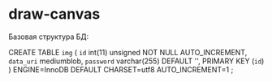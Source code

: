 # draw-canvas

Базовая структура БД:

CREATE TABLE `img` (
  `id` int(11) unsigned NOT NULL AUTO_INCREMENT,
  `data_uri` mediumblob,
  `password` varchar(255) DEFAULT '',
  PRIMARY KEY (`id`)
) ENGINE=InnoDB  DEFAULT CHARSET=utf8 AUTO_INCREMENT=1 ;